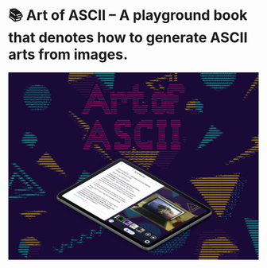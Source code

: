 # 📚 Art of ASCII – A playground book that denotes how to generate ASCII arts from images.

![Art of ASCII](./Assets/readme-splash.jpg)